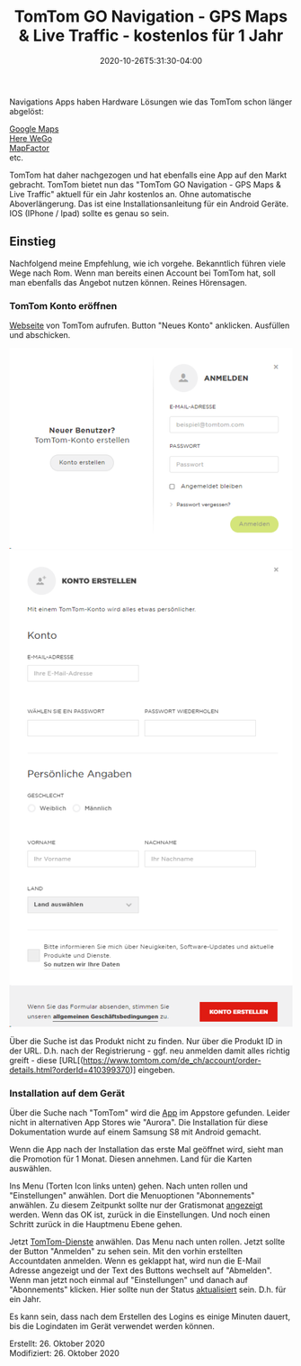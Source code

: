 ﻿---
title: "TomTom GO Navigation - GPS Maps & Live Traffic - kostenlos für 1 Jahr"
date: 2020-10-26T5:31:30-04:00
categories:
  - Praxis
tags:
  - 
  - 
---

Navigations Apps haben Hardware Lösungen wie das TomTom schon länger abgelöst:

[Google Maps](https://play.google.com/store/apps/details?id=com.google.android.apps.mapslite)  
[Here WeGo](https://play.google.com/store/apps/details?id=com.here.app.maps)  
[MapFactor](https://play.google.com/store/apps/details?id=com.mapfactor.navigator)  
etc.  

TomTom hat daher nachgezogen und hat ebenfalls eine App auf den Markt gebracht. TomTom bietet nun das "TomTom GO Navigation - GPS Maps & Live Traffic" aktuell für ein Jahr kostenlos an. Ohne automatische Aboverlängerung. Das ist eine Installationsanleitung für ein Android Geräte. IOS (IPhone / Ipad) sollte es genau so sein.


## Einstieg  

Nachfolgend meine Empfehlung, wie ich vorgehe. Bekanntlich führen viele Wege nach Rom. Wenn man bereits einen Account bei TomTom hat, soll man  ebenfalls das Angebot nutzen können. Reines Hörensagen.

### TomTom Konto eröffnen  

[Webseite](https://www.tomtom.com/uam/UI/Login?realm=uam&service=onetomtom&authlevel=1&goto=/uam/idpssoinit%3FmetaAlias%3D%2Fuam%2Fidp%26spEntityID%3Danchorage.prod.tomtom.com%26RelayState%3Dhttps%3A%2F%2Fwww.tomtom.com%2Fde_ch%2Faccount%2Fdetails.html)  von TomTom aufrufen. Button "Neues Konto" anklicken. Ausfüllen und abschicken.  

![Neues Konto](/image/30-5.png)  
![Registrierung](/image/30-6.png)  

Über die Suche ist das Produkt nicht zu finden. Nur über die Produkt ID in der URL. D.h. nach der Registrierung - ggf. neu anmelden damit alles richtig greift - diese [URL[(https://www.tomtom.com/de_ch/account/order-details.html?orderId=410399370)] eingeben.  

### Installation auf dem Gerät  

Über die Suche nach "TomTom" wird die [App](https://play.google.com/store/apps/details?id=com.tomtom.gplay.navapp&hl=ch) im Appstore gefunden. Leider nicht in alternativen App Stores wie "Aurora". Die Installation für diese Dokumentation wurde auf einem Samsung S8 mit Android gemacht. 

Wenn die App nach der Installation das erste Mal geöffnet wird, sieht man die Promotion für 1 Monat. Diesen annehmen. Land für die Karten auswählen.  

Ins Menu (Torten Icon links unten) gehen. Nach unten rollen und "Einstellungen" anwählen. Dort die Menuoptionen "Abonnements" anwählen. Zu diesem Zeitpunkt sollte nur der  Gratismonat [angezeigt](/image/30-1.png) werden. Wenn das OK ist, zurück in die Einstellungen. Und noch einen Schritt zurück in die Hauptmenu Ebene gehen.  

Jetzt [TomTom-Dienste](/image/30-2.png) anwählen. Das Menu nach unten rollen. Jetzt sollte der Button "Anmelden" zu sehen sein. Mit den vorhin erstellten Accountdaten anmelden. Wenn es geklappt hat, wird nun die E-Mail Adresse angezeigt und der Text des Buttons wechselt auf "Abmelden".  Wenn man jetzt noch einmal auf "Einstellungen" und danach auf "Abonnements" klicken. Hier sollte nun der Status [aktualisiert](/image/30-1.png) sein. D.h. für ein Jahr.

Es kann sein, dass nach dem Erstellen des Logins es einige Minuten dauert, bis die Logindaten im Gerät verwendet werden können.




Erstellt:		26. Oktober 2020  
Modifiziert:	26. Oktober 2020
